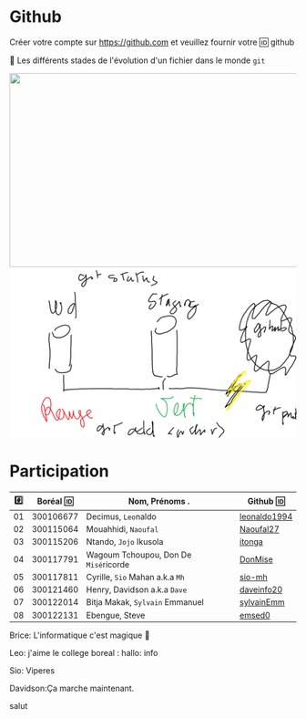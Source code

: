 # Github

Créer votre compte sur https://github.com et veuillez fournir votre :id: github

:pushpin: Les différents stades de l'évolution d'un fichier dans le monde `git` 

<image src="staging.png" width="580" height="340"></image>
![image](staging.png)


# Participation

|:hash:| Boréal :id:| Nom, Prénoms .                       |  Github :id:                                          |
|------|------------|--------------------------------------|-------------------------------------------------------| 
|   01 |  300106677	| Decimus, `Leo`naldo	               | [leonaldo1994](https://gitlab.com/leonaldo1994) | 	
|   02 |  300115064 | Mouahhidi, `Naoufal`                 | [Naoufal27](https://gitlab.com/Naoufal27)       |
|   03 |  300115206 | Ntando, `Jojo` Ikusola               | [itonga](https://gitlab.com/itonga) | 	 
|   04 |  300117791 | Wagoum Tchoupou, Don De `Misé`ricorde| [DonMise](https://gitlab.com/DonMise) | 	 
|   05 |  300117811 | Cyrille, `Sio` Mahan a.k.a `Mh`      | [sio-mh](https://gitlab.com/sio-mh) | 	
|   06 |  300121460 | Henry, Davidson a.k.a `Dave`         | [daveinfo20](https://gitlab.com/daveinfo20) | 	
|   07 |  300122014 | Bitja Makak, `Sylvain` Emmanuel      | [sylvainEmm](https://gitlab.com/sylvainEmm)      |
|   08 |  300122131 | Ebengue, Steve                       | [emsed0](https://gitlab.com/emsed0)      |


Brice: L'informatique c'est magique :tada:

Leo:  j'aime le college boreal  : hallo: info

Sio: Viperes

Davidson:Ça marche maintenant.


salut
